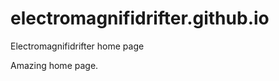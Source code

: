 # electromagnifidrifter.github.io
Electromagnifidrifter home page

Amazing home page.  

  

  
  
      

  

          

  
  
    

        
  

    
    
    

  
  



    
  

  

  
    
  
  


    
    





    
  

  
  
  

  
  


     









  









